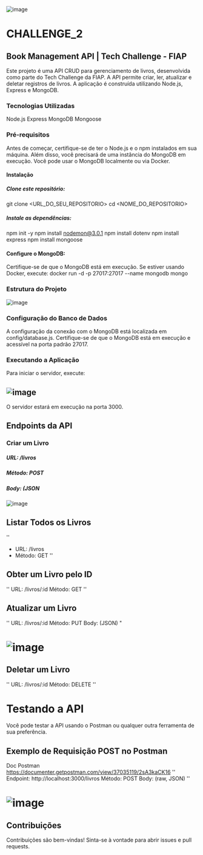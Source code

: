 ![image](https://github.com/user-attachments/assets/976cb173-4eed-43e1-bde0-ca675c82a55a)

# CHALLENGE_2

## Book Management API | Tech Challenge - FIAP
Este projeto é uma API CRUD para gerenciamento de livros, desenvolvida como parte do Tech Challenge da FIAP. A API permite criar, ler, atualizar e deletar registros de livros. A aplicação é construída utilizando Node.js, Express e MongoDB.

### Tecnologias Utilizadas
Node.js
Express
MongoDB
Mongoose

### Pré-requisitos
Antes de começar, certifique-se de ter o Node.js e o npm instalados em sua máquina. Além disso, você precisará de uma instância do MongoDB em execução. Você pode usar o MongoDB localmente ou via Docker.

#### Instalação
##### Clone este repositório:
git clone <URL_DO_SEU_REPOSITORIO>
cd <NOME_DO_REPOSITORIO>

##### Instale as dependências:
npm init -y 
npm install nodemon@3.0.1
npm install dotenv
npm install express
npm install mongoose

#### Configure o MongoDB:

Certifique-se de que o MongoDB está em execução. Se estiver usando Docker, execute:
docker run -d -p 27017:27017 --name mongodb mongo

### Estrutura do Projeto
![image](https://github.com/user-attachments/assets/2c1d4d14-8adc-453e-be54-a3a127eb8682)

### Configuração do Banco de Dados
A configuração da conexão com o MongoDB está localizada em config/database.js. Certifique-se de que o MongoDB está em execução e acessível na porta padrão 27017.

### Executando a Aplicação
Para iniciar o servidor, execute:
## ![image](https://github.com/user-attachments/assets/f907b64d-1819-4c37-b4f8-31a25efec59f)

O servidor estará em execução na porta 3000.

## Endpoints da API
### Criar um Livro

##### URL: /livros
##### Método: POST
##### Body: (JSON

![image](https://github.com/user-attachments/assets/9c85a5f5-5b98-40cf-8ff9-c8e53d7a4a13)

## Listar Todos os Livros
''
- URL: /livros
- Método: GET
'' 
## Obter um Livro pelo ID
''
URL: /livros/:id
Método: GET
''
## Atualizar um Livro
''
URL: /livros/:id
Método: PUT
Body: (JSON)
"
# ![image](https://github.com/user-attachments/assets/59eaee1b-333f-4e34-b06d-6ac6e3005ab2)

## Deletar um Livro
''
URL: /livros/:id
Método: DELETE
''
# Testando a API
Você pode testar a API usando o Postman ou qualquer outra ferramenta de sua preferência.

## Exemplo de Requisição POST no Postman
Doc Postman
https://documenter.getpostman.com/view/37035119/2sA3kaCK16
''
Endpoint: http://localhost:3000/livros
Método: POST
Body: (raw, JSON)
''
# ![image](https://github.com/user-attachments/assets/1617c0e0-67a3-4bb6-9756-4d0d5f6aa734)

## Contribuições
Contribuições são bem-vindas! Sinta-se à vontade para abrir issues e pull requests.
